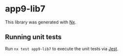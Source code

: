 # app9-lib7

This library was generated with [Nx](https://nx.dev).

## Running unit tests

Run `nx test app9-lib7` to execute the unit tests via [Jest](https://jestjs.io).
